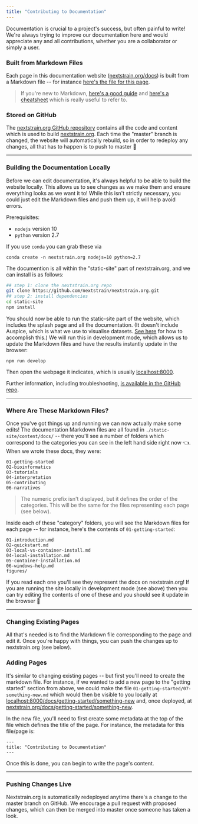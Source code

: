 ```yaml
---
title: "Contributing to Documentation"
---
```


Documentation is crucial to a project's success, but often painful to write!
We're always trying to improve our documentation here and would appreciate any and all contributions, whether you are a collaborator or simply a user.

### Built from Markdown Files

Each page in this documentation website ([nextstrain.org/docs](/docs)) is built from a Markdown file -- for instance [here's the file for this page](https://github.com/nextstrain/nextstrain.org/blob/master/static-site/content/docs/05-contributing/04-development.md).


> If you're new to Markdown, [here's a good guide](https://guides.github.com/features/mastering-markdown/) and [here's a cheatsheet](https://github.com/adam-p/markdown-here/wiki/Markdown-Cheatsheet) which is really useful to refer to.


### Stored on GitHub

The [nextstrain.org GitHub repository](https://github.com/nextstrain/nextstrain.org) contains all the code and content which is used to build [nextstrain.org](https://nextstrain.org).
Each time the "master" branch is changed, the website will automatically rebuild, so in order to redeploy any changes, all that has to happen is to push to master 🙌

---

### Building the Documentation Locally

Before we can edit documentation, it's always helpful to be able to build the website locally.
This allows us to see changes as we make them and ensure everything looks as we want it to!
While this isn't strictly necessary, you could just edit the Markdown files and push them up, it will help avoid errors.

Prerequisites:
* `nodejs` version 10
* `python` version 2.7

If you use `conda` you can grab these via
```
conda create -n nextstrain.org nodejs=10 python=2.7
```


The documention is all within the "static-site" part of nextstrain.org, and we can install is as follows:

```bash
## step 1: clone the nextstrain.org repo
git clone https://github.com/nextstrain/nextstrain.org.git
## step 2: install dependencies
cd static-site
npm install
```

You should now be able to run the static-site part of the website, which includes the splash page and all the documentation.
(It doesn't include Auspice, which is what we use to visualise datasets. [See here](https://github.com/nextstrain/nextstrain.org#build-nextstrainorg-locally) for how to accomplish this.)
We will run this in development mode, which allows us to update the Markdown files and have the results instantly update in the browser:

```
npm run develop
```
Then open the webpage it indicates, which is usually [localhost:8000](http://localhost:8000).


Further information, including troubleshooting, [is available in the GitHub repo](https://github.com/nextstrain/nextstrain.org/tree/master/static-site).

---

### Where Are These Markdown Files?

Once you've got things up and running we can now actually make some edits!
The documentation Markdown files are all found in `./static-site/content/docs/` -- there you'll see a number of folders which correspond to the categories you can see in the left hand side right now 👈. When we wrote these docs, they were:
```
01-getting-started
02-bioinformatics
03-tutorials
04-interpretation
05-contributing
06-narratives
```
> The numeric prefix isn't displayed, but it defines the order of the categories. This will be the same for the files representing each page (see below).

Inside each of these "category" folders, you will see the Markdown files for each page -- for instance, here's the contents of `01-getting-started`:
```
01-introduction.md
02-quickstart.md
03-local-vs-container-install.md
04-local-installation.md
05-container-installation.md
06-windows-help.md
figures/
```

If you read each one you'll see they represent the docs on nextstrain.org!
If you are running the site locally in development mode (see above) then you can try editing the contents of one of these and you should see it update in the browser 🤩

---

### Changing Existing Pages

All that's needed is to find the Markdown file corresponding to the page and edit it.
Once you're happy with things, you can push the changes up to nextstrain.org (see below).

### Adding Pages

It's similar to changing existing pages -- but first you'll need to create the markdown file.
For instance, if we wanted to add a new page to the "getting started" section from above, we could make the file `01-getting-started/07-something-new.md` which would then be visible to you locally at [localhost:8000/docs/getting-started/something-new](http://localhost:8000/docs/getting-started/something-new) and, once deployed, at [nextstrain.org/docs/getting-started/something-new](/docs/getting-started/something-new).

In the new file, you'll need to first create some metadata at the top of the file which defines the title of the page. For instance, the metadata for this file/page is:

```
---
title: "Contributing to Documentation"
---
```

Once this is done, you can begin to write the page's content.

---

### Pushing Changes Live

Nextstrain.org is automatically redeployed anytime there's a change to the master branch on GitHub.
We encourage a pull request with proposed changes, which can then be merged into master once someone has taken a look.
